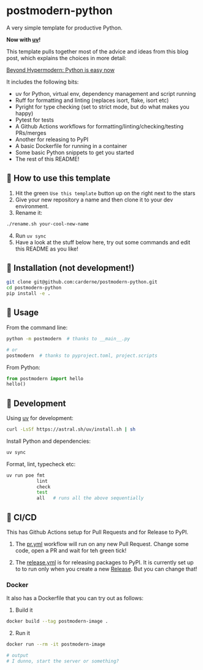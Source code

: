 # postmodern-python
A very simple template for productive Python.

**Now with [uv](https://docs.astral.sh/uv/)!**

This template pulls together most of the advice and ideas from this blog post, which explains the choices in more detail:

[Beyond Hypermodern: Python is easy now](https://rdrn.me/postmodern-python/)

It includes the following bits:
- uv for Python, virtual env, dependency management and script running
- Ruff for formatting and linting (replaces isort, flake, isort etc)
- Pyright for type checking (set to strict mode, but do what makes you happy)
- Pytest for tests
- A Github Actions workflows for formatting/linting/checking/testing PRs/merges
- Another for releasing to PyPI
- A basic Dockerfile for running in a container
- Some basic Python snippets to get you started
- The rest of this README!

## 🤔 How to use this template
1. Hit the green `Use this template` button up on the right next to the stars
2. Give your new repository a name and then clone it to your dev environment.
3. Rename it:
```bash
./rename.sh your-cool-new-name
```
4. Run `uv sync`
5. Have a look at the stuff below here, try out some commands and edit this README as you like!

## 💾 Installation (not development!)
```bash
git clone git@github.com:carderne/postmodern-python.git
cd postmodern-python
pip install -e .
```

## 🚀 Usage
From the command line:
```bash
python -m postmodern  # thanks to __main__.py

# or
postmodern  # thanks to pyproject.toml, project.scripts
```

From Python:
```python
from postmodern import hello
hello()
```

## 🧱 Development
Using [uv](https://docs.astral.sh/uv/) for development:
```bash
curl -LsSf https://astral.sh/uv/install.sh | sh
```

Install Python and dependencies:
```bash
uv sync
```

Format, lint, typecheck etc:
```bash
uv run poe fmt
           lint
           check
           test
           all   # runs all the above sequentially
```

## 🦺 CI/CD
This has Github Actions setup for Pull Requests and for Release to PyPI.
1. The [pr.yml](.github/workflows/pr.yml) workflow will run on any new Pull Request.
Change some code, open a PR and wait for teh green tick!

2. The [release.yml](.github/workflows/release.yml) is for releasing packages to PyPI.
It is currently set up to to run only when you create a new [Release](https://docs.github.com/en/repositories/releasing-projects-on-github/managing-releases-in-a-repository).
But you can change that!

### Docker
It also has a Dockerfile that you can try out as follows:
1. Build it
```bash
docker build --tag postmodern-image .
```

2. Run it
```bash
docker run --rm -it postmodern-image

# output
# I dunno, start the server or something?
```
